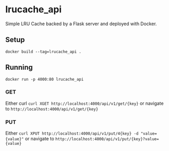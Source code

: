 # lrucache_api

Simple LRU Cache backed by a Flask server and deployed with Docker.

## Setup
`docker build --tag=lrucache_api .`

## Running
`docker run -p 4000:80 lrucache_api`

### GET
Either curl `curl XGET ​http://localhost:4000/api/v1/get/{key}` or navigate to `​http://localhost:4000/api/v1/get/{key}`

### PUT
Either `curl XPUT ​http://localhost:4000/api/v1/put/4{key} -d "value={value}"` or navigate to `http://localhost:4000/api/v1/put/{key}?value={value}`
